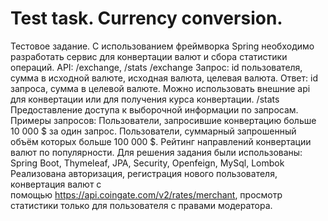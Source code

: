 # Test task. Currency conversion.

Тестовое задание.
С использованием фреймворка Spring необходимо разработать сервис для конвертации валют и сбора статистики операций.
API: /exchange, /stats
/exchange
Запрос: id пользователя, сумма в исходной валюте, исходная валюта, целевая валюта. Ответ: id запроса, сумма в целевой валюте. Можно использовать внешние api для конвертации или для получения курса конвертации.
/stats
Предоставление доступа к выборочной информации по запросам.
Примеры запросов:
Пользователи, запросившие конвертацию больше 10 000 $ за один запрос.
Пользователи, суммарный запрошенный объём которых больше 100 000 $.
Рейтинг направлений конвертации валют по популярности.
Для решения задания были использованы: Spring Boot, Thymeleaf, JPA, Security, Openfeign, MySql, Lombok Реализована авторизация, регистрация нового пользователя, конвертация валют с помощью https://api.coingate.com/v2/rates/merchant, просмотр статистики только для пользователя с правами модератора.
